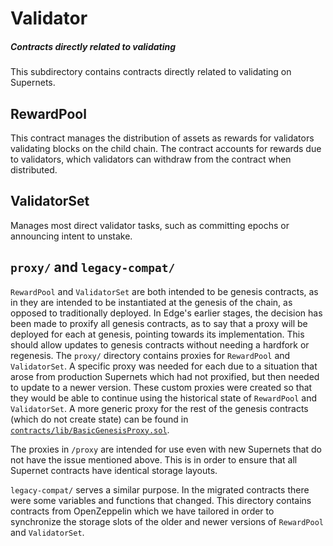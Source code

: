 # Validator

##### Contracts directly related to validating

This subdirectory contains contracts directly related to validating on Supernets.

## RewardPool

This contract manages the distribution of assets as rewards for validators validating blocks on the child chain. The contract accounts for rewards due to validators, which validators can withdraw from the contract when distributed.

## ValidatorSet

Manages most direct validator tasks, such as committing epochs or announcing intent to unstake.

## `proxy/` and `legacy-compat/`

`RewardPool` and `ValidatorSet` are both intended to be genesis contracts, as in they are intended to be instantiated at the genesis of the chain, as opposed to traditionally deployed. In Edge's earlier stages, the decision has been made to proxify all genesis contracts, as to say that a proxy will be deployed for each at genesis, pointing towards its implementation. This should allow updates to genesis contracts without needing a hardfork or regenesis. The `proxy/` directory contains proxies for `RewardPool` and `ValidatorSet`. A specific proxy was needed for each due to a situation that arose from production Supernets which had not proxified, but then needed to update to a newer version. These custom proxies were created so that they would be able to continue using the historical state of `RewardPool` and `ValidatorSet`. A more generic proxy for the rest of the genesis contracts (which do not create state) can be found in [`contracts/lib/BasicGenesisProxy.sol`](../../lib/BasicGenesisProxy.sol).

The proxies in `/proxy` are intended for use even with new Supernets that do not have the issue mentioned above. This is in order to ensure that all Supernet contracts have identical storage layouts.

`legacy-compat/` serves a similar purpose. In the migrated contracts there were some variables and functions that changed. This directory contains contracts from OpenZeppelin which we have tailored in order to synchronize the storage slots of the older and newer versions of `RewardPool` and `ValidatorSet`.
